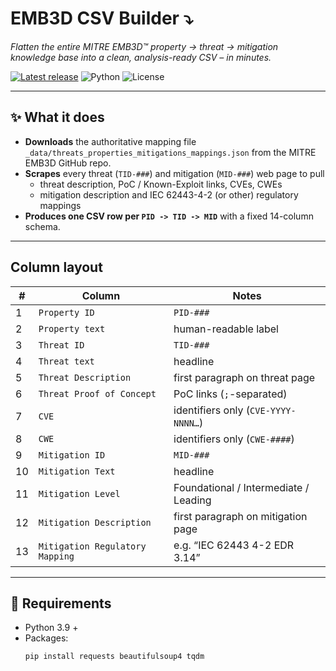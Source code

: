 # EMB3D CSV Builder :arrow_heading_down:

*Flatten the entire MITRE EMB3D™ property → threat → mitigation knowledge base into a clean, analysis-ready CSV – in minutes.*

[![Latest release](https://img.shields.io/github/v/release/Yeddo/EMB3D?logo=github)](https://github.com/Yeddo/EMB3D/releases)
![Python](https://img.shields.io/badge/Python-3.x-blue.svg) ![License](https://img.shields.io/badge/License-MIT-green.svg)

---

## ✨ What it does
* **Downloads** the authoritative mapping file  
  `_data/threats_properties_mitigations_mappings.json` from the MITRE EMB3D GitHub repo.
* **Scrapes** every threat (`TID-###`) and mitigation (`MID-###`) web page to pull  
  * threat description, PoC / Known-Exploit links, CVEs, CWEs  
  * mitigation description and IEC 62443-4-2 (or other) regulatory mappings
* **Produces one CSV row per `PID -> TID -> MID`** with a fixed 14-column schema.

---

## Column layout

| # | Column | Notes |
|---|--------|-------|
| 1 | `Property ID` | `PID-###` |
| 2 | `Property text` | human-readable label |
| 3 | `Threat ID` | `TID-###` |
| 4 | `Threat text` | headline |
| 5 | `Threat Description` | first paragraph on threat page |
| 6 | `Threat Proof of Concept` | PoC links (`;`-separated) |
| 7 | `CVE` | identifiers only (`CVE-YYYY-NNNN…`) |
| 8 | `CWE` | identifiers only (`CWE-####`) |
| 9 | `Mitigation ID` | `MID-###` |
|10 | `Mitigation Text` | headline |
|11 | `Mitigation Level` | Foundational / Intermediate / Leading |
|12 | `Mitigation Description` | first paragraph on mitigation page |
|13 | `Mitigation Regulatory Mapping` | e.g. “IEC 62443 4-2 EDR 3.14” |

---

## 🔧 Requirements

* Python 3.9 +  
* Packages:  
  ```bash
  pip install requests beautifulsoup4 tqdm
